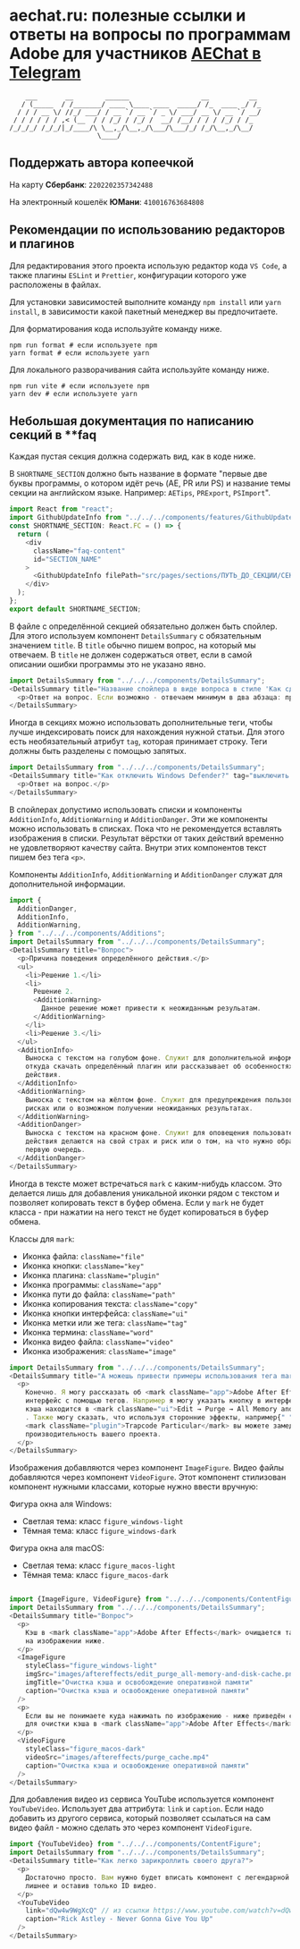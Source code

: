 # aechat.ru: полезные ссылки и ответы на вопросы по программам Adobe для участников [AEChat в Telegram](https://t.me/joinchat/F1DdXtG9LephYWUy)

```plaintext
    ___       __        ______                  __          __
   / (_____  / /_______/ ____ \____ ____  _____/ /_  ____ _/ /_
  / / / __ \/ //_/ ___/ / __ `/ __ `/ _ \/ ___/ __ \/ __ `/ __/
 / / / / / / ,< (__  / / /_/ / /_/ /  __/ /__/ / / / /_/ / /_
/_/_/_/ /_/_/|_/____/\ \__,_/\__,_/\___/\___/_/ /_/\__,_/\__/
                      \____/
```

## Поддержать автора копеечкой

На карту **Сбербанк**: `2202202357342488`

На электронный кошелёк **ЮМани**: `410016763684808`

## Рекомендации по использованию редакторов и плагинов

Для редактирования этого проекта использую редактор кода `VS Code`, а также плагины `ESLint` и `Prettier`, конфигурации которого уже расположены в файлах.

Для установки зависимостей выполните команду `npm install` или `yarn install`, в зависимости какой пакетный менеджер вы предпочитаете.

Для форматирования кода используйте команду ниже.

```shell
npm run format # если используете npm
yarn format # если используете yarn
```

Для локального разворачивания сайта используйте команду ниже.

```shell
npm run vite # если используете npm
yarn dev # если используете yarn
```

## Небольшая документация по написанию секций в \*\*faq

Каждая пустая секция должна содержать вид, как в коде ниже.

В `SHORTNAME_SECTION` должно быть название в формате "первые две буквы программы, о котором идёт речь (AE, PR или PS) и название темы секции на английском языке. Например: `AETips`, `PRExport`, `PSImport`".

```typescript
import React from "react";
import GithubUpdateInfo from "../../../components/features/GithubUpdateInfo";
const SHORTNAME_SECTION: React.FC = () => {
  return (
    <div
      className="faq-content"
      id="SECTION_NAME"
    >
      <GithubUpdateInfo filePath="src/pages/sections/ПУТЬ_ДО_СЕКЦИИ/СЕКЦИЯ.tsx" />
    </div>
  );
};
export default SHORTNAME_SECTION;
```

В файле с определённой секцией обязательно должен быть спойлер. Для этого используем компонент `DetailsSummary` с обязательным значением `title`. В `title` обычно пишем вопрос, на который мы отвечаем. В `title` не должен содержаться ответ, если в самой описании ошибки программы это не указано явно.

```typescript
import DetailsSummary from "../../../components/DetailsSummary";
<DetailsSummary title="Название спойлера в виде вопроса в стиле 'Как сделать коммит в Github?' или похожее">
  <p>Ответ на вопрос. Если возможно - отвечаем минимум в два абзаца: причина и решение.</p>
</DetailsSummary>
```

Иногда в секциях можно использовать дополнительные теги, чтобы лучше индексировать поиск для нахождения нужной статьи. Для этого есть необязательный атрибут `tag`, которая принимает строку. Теги должны быть разделены с помощью запятых.

```typescript
import DetailsSummary from "../../../components/DetailsSummary";
<DetailsSummary title="Как отключить Windows Defender?" tag="выключить дефендер, отрубить антивирус">
  <p>Ответ на вопрос.</p>
</DetailsSummary>
```

В спойлерах допустимо использовать списки и компоненты `AdditionInfo`, `AdditionWarning` и `AdditionDanger`. Эти же компоненты можно использовать в списках. Пока что не рекомендуется вставлять изображения в списки. Результат вёрстки от таких действий временно не удовлетворяют качеству сайта. Внутри этих компонентов текст пишем без тега `<p>`.

Компоненты `AdditionInfo`, `AdditionWarning` и `AdditionDanger` служат для дополнительной информации.

```typescript
import {
  AdditionDanger,
  AdditionInfo,
  AdditionWarning,
} from "../../../components/Additions";
import DetailsSummary from "../../../components/DetailsSummary";
<DetailsSummary title="Вопрос">
  <p>Причина поведения определённого действия.</p>
  <ul>
    <li>Решение 1.</li>
    <li>
      Решение 2.
      <AdditionWarning>
        Данное решение может привести к неожиданным резульатам.
      </AdditionWarning>
    </li>
    <li>Решение 3.</li>
  </ul>
  <AdditionInfo>
    Выноска с текстом на голубом фоне. Служит для дополнительной информации, например
    откуда скачать определённый плагин или рассказывает об особенностях работы конкретного
    действия.
  </AdditionInfo>
  <AdditionWarning>
    Выноска с текстом на жёлтом фоне. Служит для предупреждения пользователей о возможных
    рисках или о возможном получении неожиданных результатах.
  </AdditionWarning>
  <AdditionDanger>
    Выноска с текстом на красном фоне. Служит для оповещения пользователей о том, что
    действия делаются на свой страх и риск или о том, на что нужно обратить внимание в
    первую очередь.
  </AdditionDanger>
</DetailsSummary>
```

Иногда в тексте может встречаться `mark` с каким-нибудь классом. Это делается лишь для добавления уникальной иконки рядом с текстом и позволяет копировать текст в буфер обмена. Если у `mark` не будет класса - при нажатии на него текст не будет копироваться в буфер обмена.

Классы для `mark`:

- Иконка файла: `className="file"`
- Иконка кнопки: `className="key"`
- Иконка плагина: `className="plugin"`
- Иконка программы: `className="app"`
- Иконка пути до файла: `className="path"`
- Иконка копирования текста: `className="copy"`
- Иконка кнопки интерфейса: `className="ui"`
- Иконка метки или же тега: `className="tag"`
- Иконка термина: `className="word"`
- Иконка видео файла: `className="video"`
- Иконка изображения: `className="image"`

```typescript
import DetailsSummary from "../../../components/DetailsSummary";
<DetailsSummary title="А можешь привести примеры использования тега mark?">
  <p>
    Конечно. Я могу рассказать об <mark className="app">Adobe After Effects</mark>, указывая на
    интерфейс с помощью тегов. Например я могу указать кнопку в интерфейсе: очистка
    кэша находится в <mark className="ui">Edit → Purge → All Memory and Cache</mark>
    . Также могу сказать, что используя сторонние эффекты, например{" "}
    <mark className="plugin">Trapcode Particular</mark> вы можете замедлить
    производительность вашего проекта.
  </p>
</DetailsSummary>
```

Изображения добавляются через компонент `ImageFigure`. Видео файлы добавляются через компонент `VideoFigure`. Этот компонент стилизован компонент нужными классами, которые нужно ввести вручную:

Фигура окна аля Windows:

- Светлая тема: класс `figure_windows-light`
- Тёмная тема: класс `figure_windows-dark`

Фигура окна аля macOS:

- Светлая тема: класс `figure_macos-light`
- Тёмная тема: класс `figure_macos-dark`

```typescript

import {ImageFigure, VideoFigure} from "../../../components/ContentFigure";
import DetailsSummary from "../../../components/DetailsSummary";
<DetailsSummary title="Вопрос">
  <p>
    Кэш в <mark className="app">Adobe After Effects</mark> очищается таким образом, как показано
    на изображении ниже.
  </p>
  <ImageFigure
    styleClass="figure_windows-light"
    imgSrc="images/aftereffects/edit_purge_all-memory-and-disk-cache.png"
    imgTitle="Очистка кэша и освобождение оперативной памяти"
    caption="Очистка кэша и освобождение оперативной памяти"
  />
  <p>
    Если вы не понимаете куда нажимать по изображению - ниже приведён скринкаст действий
    для очистки кэша в <mark className="app">Adobe After Effects</mark>.
  </p>
  <VideoFigure
    styleClass="figure_macos-dark"
    videoSrc="images/aftereffects/purge_cache.mp4"
    caption="Очистка кэша и освобождение оперативной памяти"
  />
</DetailsSummary>
```

Для добавления видео из сервиса YouTube используется компонент `YouTubeVideo`. Использует два аттрибута: `link` и `caption`. Если надо добавить из другого сервиса, который позволяет ссылаться на сам видео файл - можно сделать это через компонент `VideoFigure`.

```typescript
import {YouTubeVideo} from "../../../components/ContentFigure";
import DetailsSummary from "../../../components/DetailsSummary";
<DetailsSummary title="Как легко зарикроллить своего друга?">
  <p>
    Достаточно просто. Вам нужно будет вписать компонент с легендарной ссылкой, убрав всё
    лишнее и оставив только ID видео.
  </p>
  <YouTubeVideo
    link="dQw4w9WgXcQ" // из ссылки https://www.youtube.com/watch?v=dQw4w9WgXcQ нам нужно взять значение после знака "равно"
    caption="Rick Astley - Never Gonna Give You Up"
  />
</DetailsSummary>
```
